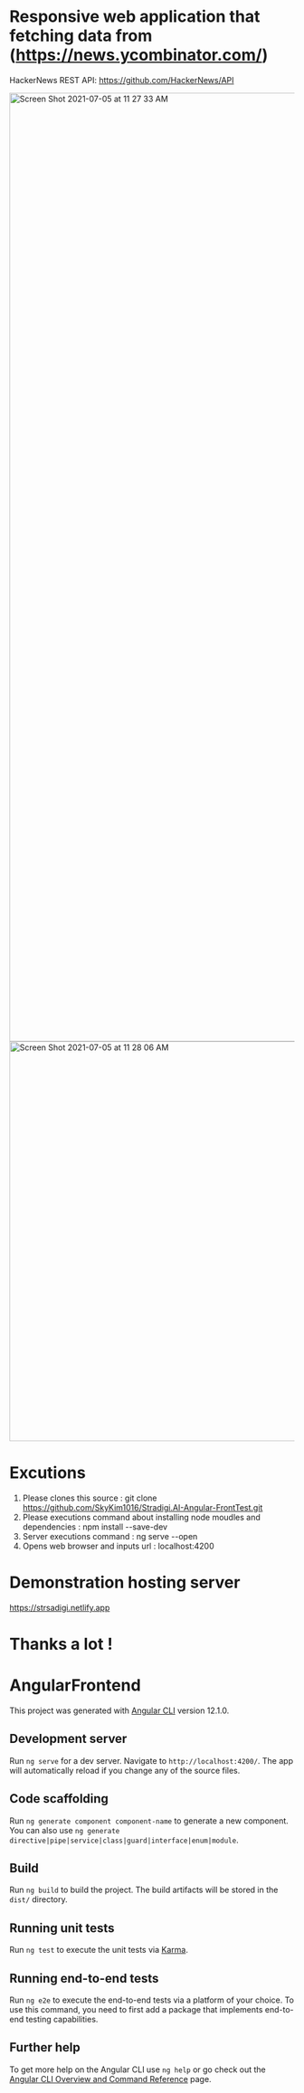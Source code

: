 # Responsive web application that fetching data from (https://news.ycombinator.com/)

HackerNews REST API: https://github.com/HackerNews/API


<img width="1678" alt="Screen Shot 2021-07-05 at 11 27 33 AM" src="https://user-images.githubusercontent.com/24449487/124503126-e57bed80-dd92-11eb-879d-d8793bb1e5e0.png">




<img width="707" alt="Screen Shot 2021-07-05 at 11 28 06 AM" src="https://user-images.githubusercontent.com/24449487/124503135-e876de00-dd92-11eb-8d2a-d4941832c3ca.png">



# Excutions

1. Please clones this source : git clone https://github.com/SkyKim1016/Stradigi.AI-Angular-FrontTest.git
2. Please executions command about installing node moudles and dependencies  :  npm install --save-dev 
3. Server executions command : ng serve --open
4. Opens web browser and inputs url : localhost:4200



# Demonstration hosting server 

   https://strsadigi.netlify.app


# Thanks a lot ! 








# AngularFrontend

This project was generated with [Angular CLI](https://github.com/angular/angular-cli) version 12.1.0.

## Development server

Run `ng serve` for a dev server. Navigate to `http://localhost:4200/`. The app will automatically reload if you change any of the source files.

## Code scaffolding

Run `ng generate component component-name` to generate a new component. You can also use `ng generate directive|pipe|service|class|guard|interface|enum|module`.

## Build

Run `ng build` to build the project. The build artifacts will be stored in the `dist/` directory.

## Running unit tests

Run `ng test` to execute the unit tests via [Karma](https://karma-runner.github.io).

## Running end-to-end tests

Run `ng e2e` to execute the end-to-end tests via a platform of your choice. To use this command, you need to first add a package that implements end-to-end testing capabilities.

## Further help

To get more help on the Angular CLI use `ng help` or go check out the [Angular CLI Overview and Command Reference](https://angular.io/cli) page.
